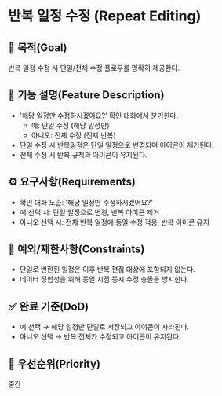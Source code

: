 # 반복 일정 수정 (Repeat Editing)

## 🎯 목적(Goal)

반복 일정 수정 시 단일/전체 수정 플로우를 명확히 제공한다.

## 📘 기능 설명(Feature Description)

- '해당 일정만 수정하시겠어요?' 확인 대화에서 분기한다.
  - 예: 단일 수정 (해당 일정만)
  - 아니오: 전체 수정 (전체 반복)
- 단일 수정 시 반복일정은 단일 일정으로 변경되며 아이콘이 제거된다.
- 전체 수정 시 반복 규칙과 아이콘이 유지된다.

## ⚙️ 요구사항(Requirements)

- 확인 대화 노출: '해당 일정만 수정하시겠어요?'
- 예 선택 시: 단일 일정으로 변경, 반복 아이콘 제거
- 아니오 선택 시: 전체 반복 일정에 동일 수정 적용, 반복 아이콘 유지

## 🧩 예외/제한사항(Constraints)

- 단일로 변환된 일정은 이후 반복 편집 대상에 포함되지 않는다.
- 데이터 정합성을 위해 동일 시점 동시 수정 충돌을 방지한다.

## ✅ 완료 기준(DoD)

- 예 선택 → 해당 일정만 단일로 저장되고 아이콘이 사라진다.
- 아니오 선택 → 반복 전체가 수정되고 아이콘이 유지된다.

## 🧠 우선순위(Priority)

중간
